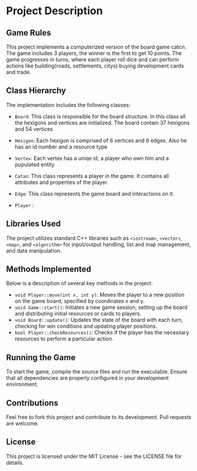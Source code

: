 # Project Description

## Game Rules
This project implements a computerized version of the board game catcn. The game includes 3 players, the winner is the first to get 10 points. The game progresses in turns, where each player roll dice and can perform actions like building(roads, settlements, citys) buying development cards and trade.

## Class Hierarchy
The implementation includes the following classes:
- `Board`: This class is responsible for the board structure. In this class all the hexigons and vertices are initialized.
The board contain 37 hexigons and 54 vertices
- `Hexigon`: Each hexigon is comprised of 6 vertices and 6 edges. Also he has an id number and a resource type
 - `Vertex`: Each vertex has a uniqe id, a player who own him and a pupulated entity 
- `Catan`: This class represents a player in the game. It contains all attributes and properties of the player.
- `Edge`: This class represents the game board and interactions on it.


- `Player` :
  
## Libraries Used
The project utilizes standard C++ libraries such as `<iostream>`, `<vector>`, `<map>`, and `<algorithm>` for input/output handling, list and map management, and data manipulation.

## Methods Implemented
Below is a description of several key methods in the project:
- `void Player::move(int x, int y)`: Moves the player to a new position on the game board, specified by coordinates x and y.
- `void Game::start()`: Initiates a new game session, setting up the board and distributing initial resources or cards to players.
- `void Board::update()`: Updates the state of the board with each turn, checking for win conditions and updating player positions.
- `bool Player::checkResources()`: Checks if the player has the necessary resources to perform a particular action.

## Running the Game
To start the game, compile the source files and run the executable. Ensure that all dependencies are properly configured in your development environment.

## Contributions
Feel free to fork this project and contribute to its development. Pull requests are welcome.

## License
This project is licensed under the MIT License - see the LICENSE file for details.
